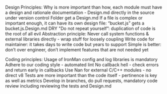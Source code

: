 Design Principles:
Why is more important than how, each module must have a design and rationale documentation - Design.md directly in the source under version control
Folder get a Design.md
If a file is complex or important enough, it can have its own design file: “bucket.js” gets a bucket.js.Design.md
DRY "Do not repeat yourself”: duplication of code is the root of all evil
Abstraction principle: Never call system functions & external libraries directly - wrap stuff for loosely coupling
Write code for maintainer: it takes days to write code but years to support
Simple is better: don’t over engineer, don’t implement features that are not needed yet

Coding principles:
Usage of IronMan config and log libraries is mandatory 
Adhere to our coding style - automated lint
No callback hell - check errors and return early in callbacks
Use Nan for external C/C++ modules - no direct v8
Tests are more important than the code itself - pertinence is key as well as metrics
Develop in branches, do pull requests, mandatory code review including reviewing the tests and Design.md

